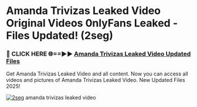 # Amanda Trivizas Leaked Video Original Videos 0nlyFans Leaked - Files Updated! (2seg)

<h3>🔴 CLICK HERE 🌐==►► <a href="https://tinyurl.com/2jnfzry5" rel="nofollow">Amanda Trivizas Leaked Video Updated Files</a></h3>

Get Amanda Trivizas Leaked Video and all content. Now you can access all videos and pictures of Amanda Trivizas Leaked Video. New Updated Files 2025!

[![2seg](https://i.imgur.com/GyGTBgg.gif)](https://tinyurl.com/2jnfzry5)
amanda trivizas leaked video